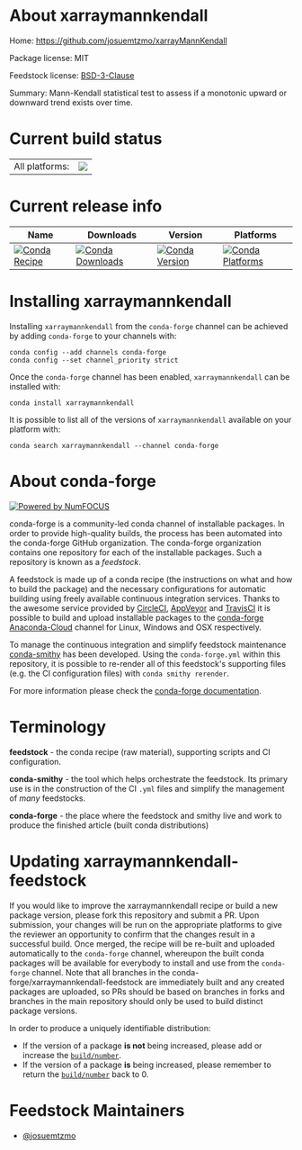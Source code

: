 About xarraymannkendall
=======================

Home: https://github.com/josuemtzmo/xarrayMannKendall

Package license: MIT

Feedstock license: [BSD-3-Clause](https://github.com/conda-forge/xarraymannkendall-feedstock/blob/master/LICENSE.txt)

Summary: Mann-Kendall statistical test to assess if a monotonic upward or downward trend exists over time.

Current build status
====================


<table><tr><td>All platforms:</td>
    <td>
      <a href="https://dev.azure.com/conda-forge/feedstock-builds/_build/latest?definitionId=15198&branchName=master">
        <img src="https://dev.azure.com/conda-forge/feedstock-builds/_apis/build/status/xarraymannkendall-feedstock?branchName=master">
      </a>
    </td>
  </tr>
</table>

Current release info
====================

| Name | Downloads | Version | Platforms |
| --- | --- | --- | --- |
| [![Conda Recipe](https://img.shields.io/badge/recipe-xarraymannkendall-green.svg)](https://anaconda.org/conda-forge/xarraymannkendall) | [![Conda Downloads](https://img.shields.io/conda/dn/conda-forge/xarraymannkendall.svg)](https://anaconda.org/conda-forge/xarraymannkendall) | [![Conda Version](https://img.shields.io/conda/vn/conda-forge/xarraymannkendall.svg)](https://anaconda.org/conda-forge/xarraymannkendall) | [![Conda Platforms](https://img.shields.io/conda/pn/conda-forge/xarraymannkendall.svg)](https://anaconda.org/conda-forge/xarraymannkendall) |

Installing xarraymannkendall
============================

Installing `xarraymannkendall` from the `conda-forge` channel can be achieved by adding `conda-forge` to your channels with:

```
conda config --add channels conda-forge
conda config --set channel_priority strict
```

Once the `conda-forge` channel has been enabled, `xarraymannkendall` can be installed with:

```
conda install xarraymannkendall
```

It is possible to list all of the versions of `xarraymannkendall` available on your platform with:

```
conda search xarraymannkendall --channel conda-forge
```


About conda-forge
=================

[![Powered by
NumFOCUS](https://img.shields.io/badge/powered%20by-NumFOCUS-orange.svg?style=flat&colorA=E1523D&colorB=007D8A)](https://numfocus.org)

conda-forge is a community-led conda channel of installable packages.
In order to provide high-quality builds, the process has been automated into the
conda-forge GitHub organization. The conda-forge organization contains one repository
for each of the installable packages. Such a repository is known as a *feedstock*.

A feedstock is made up of a conda recipe (the instructions on what and how to build
the package) and the necessary configurations for automatic building using freely
available continuous integration services. Thanks to the awesome service provided by
[CircleCI](https://circleci.com/), [AppVeyor](https://www.appveyor.com/)
and [TravisCI](https://travis-ci.com/) it is possible to build and upload installable
packages to the [conda-forge](https://anaconda.org/conda-forge)
[Anaconda-Cloud](https://anaconda.org/) channel for Linux, Windows and OSX respectively.

To manage the continuous integration and simplify feedstock maintenance
[conda-smithy](https://github.com/conda-forge/conda-smithy) has been developed.
Using the ``conda-forge.yml`` within this repository, it is possible to re-render all of
this feedstock's supporting files (e.g. the CI configuration files) with ``conda smithy rerender``.

For more information please check the [conda-forge documentation](https://conda-forge.org/docs/).

Terminology
===========

**feedstock** - the conda recipe (raw material), supporting scripts and CI configuration.

**conda-smithy** - the tool which helps orchestrate the feedstock.
                   Its primary use is in the construction of the CI ``.yml`` files
                   and simplify the management of *many* feedstocks.

**conda-forge** - the place where the feedstock and smithy live and work to
                  produce the finished article (built conda distributions)


Updating xarraymannkendall-feedstock
====================================

If you would like to improve the xarraymannkendall recipe or build a new
package version, please fork this repository and submit a PR. Upon submission,
your changes will be run on the appropriate platforms to give the reviewer an
opportunity to confirm that the changes result in a successful build. Once
merged, the recipe will be re-built and uploaded automatically to the
`conda-forge` channel, whereupon the built conda packages will be available for
everybody to install and use from the `conda-forge` channel.
Note that all branches in the conda-forge/xarraymannkendall-feedstock are
immediately built and any created packages are uploaded, so PRs should be based
on branches in forks and branches in the main repository should only be used to
build distinct package versions.

In order to produce a uniquely identifiable distribution:
 * If the version of a package **is not** being increased, please add or increase
   the [``build/number``](https://docs.conda.io/projects/conda-build/en/latest/resources/define-metadata.html#build-number-and-string).
 * If the version of a package **is** being increased, please remember to return
   the [``build/number``](https://docs.conda.io/projects/conda-build/en/latest/resources/define-metadata.html#build-number-and-string)
   back to 0.

Feedstock Maintainers
=====================

* [@josuemtzmo](https://github.com/josuemtzmo/)

